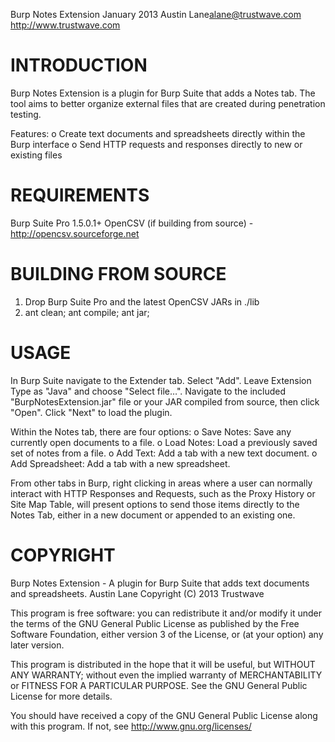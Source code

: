 Burp Notes Extension
January 2013
Austin Lane<alane@trustwave.com>
http://www.trustwave.com

INTRODUCTION
============

Burp Notes Extension is a plugin for Burp Suite that adds a Notes tab. The 
tool aims to better organize external files that are created during 
penetration testing.

Features:
o Create text documents and spreadsheets directly within the Burp interface
o Send HTTP requests and responses directly to new or existing files

REQUIREMENTS
============

Burp Suite Pro 1.5.0.1+
OpenCSV (if building from source) - http://opencsv.sourceforge.net

BUILDING FROM SOURCE
====================

1. Drop Burp Suite Pro and the latest OpenCSV JARs in ./lib
2. ant clean; ant compile; ant jar;

USAGE
=====

In Burp Suite navigate to the Extender tab. 
Select "Add".
Leave Extension Type as "Java" and choose "Select file…".
Navigate to the included "BurpNotesExtension.jar" file or your JAR compiled 
from source, then click "Open".
Click "Next" to load the plugin. 

Within the Notes tab, there are four options:
o Save Notes: Save any currently open documents to a file.
o Load Notes: Load a previously saved set of notes from a file.
o Add Text: Add a tab with a new text document.
o Add Spreadsheet: Add a tab with a new spreadsheet.

From other tabs in Burp, right clicking in areas where a user can normally 
interact with HTTP Responses and Requests, such as the Proxy History or 
Site Map Table, will present options to send those items directly to the 
Notes Tab, either in a new document or appended to an existing one.

COPYRIGHT
=========

Burp Notes Extension - A plugin for Burp Suite that adds text documents and 
spreadsheets.
Austin Lane
Copyright (C) 2013 Trustwave
 
This program is free software: you can redistribute it and/or modify
it under the terms of the GNU General Public License as published by
the Free Software Foundation, either version 3 of the License, or
(at your option) any later version.

This program is distributed in the hope that it will be useful,
but WITHOUT ANY WARRANTY; without even the implied warranty of
MERCHANTABILITY or FITNESS FOR A PARTICULAR PURPOSE.  See the
GNU General Public License for more details.
 
You should have received a copy of the GNU General Public License
along with this program.  If not, see <http://www.gnu.org/licenses/>
